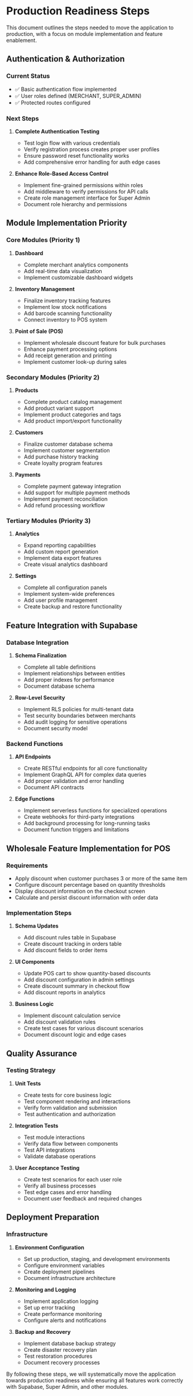 
# Production Readiness Steps

This document outlines the steps needed to move the application to production, with a focus on module implementation and feature enablement.

## Authentication & Authorization

### Current Status
- ✅ Basic authentication flow implemented
- ✅ User roles defined (MERCHANT, SUPER_ADMIN)
- ✅ Protected routes configured

### Next Steps
1. **Complete Authentication Testing**
   - Test login flow with various credentials
   - Verify registration process creates proper user profiles
   - Ensure password reset functionality works
   - Add comprehensive error handling for auth edge cases

2. **Enhance Role-Based Access Control**
   - Implement fine-grained permissions within roles
   - Add middleware to verify permissions for API calls
   - Create role management interface for Super Admin
   - Document role hierarchy and permissions

## Module Implementation Priority

### Core Modules (Priority 1)
1. **Dashboard**
   - Complete merchant analytics components
   - Add real-time data visualization
   - Implement customizable dashboard widgets

2. **Inventory Management**
   - Finalize inventory tracking features
   - Implement low stock notifications
   - Add barcode scanning functionality
   - Connect inventory to POS system

3. **Point of Sale (POS)**
   - Implement wholesale discount feature for bulk purchases
   - Enhance payment processing options
   - Add receipt generation and printing
   - Implement customer look-up during sales

### Secondary Modules (Priority 2)
1. **Products**
   - Complete product catalog management
   - Add product variant support
   - Implement product categories and tags
   - Add product import/export functionality

2. **Customers**
   - Finalize customer database schema
   - Implement customer segmentation
   - Add purchase history tracking
   - Create loyalty program features

3. **Payments**
   - Complete payment gateway integration
   - Add support for multiple payment methods
   - Implement payment reconciliation
   - Add refund processing workflow

### Tertiary Modules (Priority 3)
1. **Analytics**
   - Expand reporting capabilities
   - Add custom report generation
   - Implement data export features
   - Create visual analytics dashboard

2. **Settings**
   - Complete all configuration panels
   - Implement system-wide preferences
   - Add user profile management
   - Create backup and restore functionality

## Feature Integration with Supabase

### Database Integration
1. **Schema Finalization**
   - Complete all table definitions
   - Implement relationships between entities
   - Add proper indexes for performance
   - Document database schema

2. **Row-Level Security**
   - Implement RLS policies for multi-tenant data
   - Test security boundaries between merchants
   - Add audit logging for sensitive operations
   - Document security model

### Backend Functions
1. **API Endpoints**
   - Create RESTful endpoints for all core functionality
   - Implement GraphQL API for complex data queries
   - Add proper validation and error handling
   - Document API contracts

2. **Edge Functions**
   - Implement serverless functions for specialized operations
   - Create webhooks for third-party integrations
   - Add background processing for long-running tasks
   - Document function triggers and limitations

## Wholesale Feature Implementation for POS

### Requirements
- Apply discount when customer purchases 3 or more of the same item
- Configure discount percentage based on quantity thresholds
- Display discount information on the checkout screen
- Calculate and persist discount information with order data

### Implementation Steps
1. **Schema Updates**
   - Add discount rules table in Supabase
   - Create discount tracking in orders table
   - Add discount fields to order items

2. **UI Components**
   - Update POS cart to show quantity-based discounts
   - Add discount configuration in admin settings
   - Create discount summary in checkout flow
   - Add discount reports in analytics

3. **Business Logic**
   - Implement discount calculation service
   - Add discount validation rules
   - Create test cases for various discount scenarios
   - Document discount logic and edge cases

## Quality Assurance

### Testing Strategy
1. **Unit Tests**
   - Create tests for core business logic
   - Test component rendering and interactions
   - Verify form validation and submission
   - Test authentication and authorization

2. **Integration Tests**
   - Test module interactions
   - Verify data flow between components
   - Test API integrations
   - Validate database operations

3. **User Acceptance Testing**
   - Create test scenarios for each user role
   - Verify all business processes
   - Test edge cases and error handling
   - Document user feedback and required changes

## Deployment Preparation

### Infrastructure
1. **Environment Configuration**
   - Set up production, staging, and development environments
   - Configure environment variables
   - Create deployment pipelines
   - Document infrastructure architecture

2. **Monitoring and Logging**
   - Implement application logging
   - Set up error tracking
   - Create performance monitoring
   - Configure alerts and notifications

3. **Backup and Recovery**
   - Implement database backup strategy
   - Create disaster recovery plan
   - Test restoration procedures
   - Document recovery processes

By following these steps, we will systematically move the application towards production readiness while ensuring all features work correctly with Supabase, Super Admin, and other modules.

